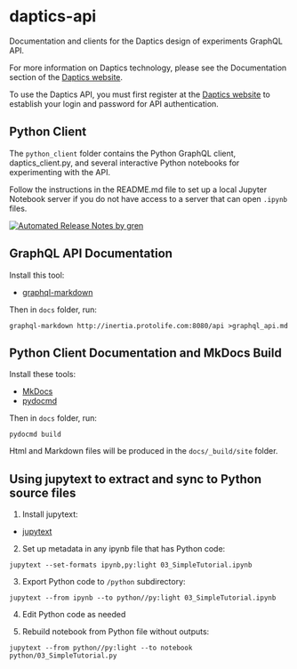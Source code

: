 # daptics-api

Documentation and clients for the Daptics design of experiments GraphQL API.

For more information on Daptics technology, please see the Documentation section
of the [Daptics website](https://daptics.ai).

To use the Daptics API, you must first register at the [Daptics website](https://daptics.ai)
to establish your login and password for API authentication.


## Python Client

The `python_client` folder contains the Python GraphQL client, daptics_client.py,
and several interactive Python notebooks for experimenting with the API.

Follow the instructions in the README.md file to set up a local Jupyter Notebook
server if you do not have access to a server that can open `.ipynb` files.


[![Automated Release Notes by gren](https://img.shields.io/badge/%F0%9F%A4%96-release%20notes-00B2EE.svg)](https://github-tools.github.io/github-release-notes/)


## GraphQL API Documentation

Install this tool:

* [graphql-markdown]()

Then in `docs` folder, run:

```
graphql-markdown http://inertia.protolife.com:8080/api >graphql_api.md
```

## Python Client Documentation and MkDocs Build

Install these tools:

* [MkDocs](https://www.mkdocs.org/)
* [pydocmd](https://niklasrosenstein.github.io/pydoc-markdown)

Then in `docs` folder, run:

```
pydocmd build
```

Html and Markdown files will be produced in the `docs/_build/site` folder.


## Using jupytext to extract and sync to Python source files

1. Install jupytext:

* [jupytext](https://github.com/mwouts/jupytext)

2. Set up metadata in any ipynb file that has Python code:

```
jupytext --set-formats ipynb,py:light 03_SimpleTutorial.ipynb
```

3. Export Python code to `/python` subdirectory:

```
jupytext --from ipynb --to python//py:light 03_SimpleTutorial.ipynb
```

4. Edit Python code as needed

5. Rebuild notebook from Python file without outputs:

```
jupytext --from python//py:light --to notebook python/03_SimpleTutorial.py
```
